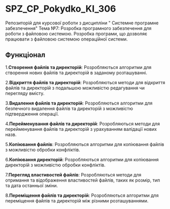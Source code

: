 # SPZ_CP_Pokydko_KI_306
Репозиторій для курсової роботи з дисципліни "  Системне програмне забезпечення"
Тема №7: Розробка програмного забезпечення для роботи з файловою системою. Розробка програми, що дозволяє працювати з файловою системою операційної системи.

## Функціонал
1.**Створення файлів та директорій**: Розробляються алгоритми для створення нових файлів та директорій в заданому розташуванні.

2.**Відкриття файлів та директорій**: Розробляються методи для відкриття файлів та директорій з подальшою можливістю редагування чи перегляду вмісту.

3.**Видалення файлів та директорій**: Розробляються алгоритми для безпечного видалення файлів та директорій з можливістю підтвердження операції.

4.**Перейменування файлів та директорій**: Розробляються методи для перейменування файлів та директорій з урахуванням валідації нових назв.

5.**Копіювання файлів**: Розробляються алгоритми для копіювання файлів з можливістю обробки конфліктів.

6.**Копіювання директорій**: Розробляються алгоритми для копіювання директорій з можливістю обробки конфліктів.

7.**Перегляд властивостей файлів**: Розробляються методи для отримання та відображення властивостей файлів, таких як розмір, тип та дата останньої зміни.

8.**Переміщення файлів та директорій**: Розробляються алгоритми для переміщення файлів та директорій між різними розташуваннями.
